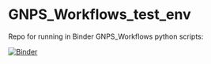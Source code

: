 # GNPS_Workflows_test_env
Repo for running in Binder GNPS_Workflows python scripts:

[![Binder](https://mybinder.org/badge_logo.svg)](https://mybinder.org/v2/gh/lfnothias/GNPS_Workflows_test_env/HEAD?labpath=FBMN_Progenesis_QI_file_converter.ipynb)

